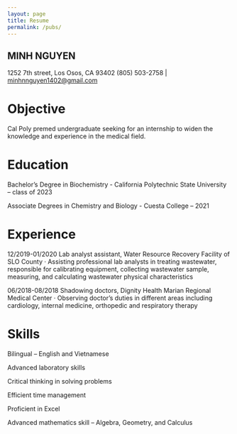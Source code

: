 ```yaml
---
layout: page
title: Resume
permalink: /pubs/
---
```

## MINH NGUYEN

1252 7th street, Los Osos, CA 93402
(805) 503-2758 | minhnnguyen1402@gmail.com

# Objective

Cal Poly premed undergraduate seeking for an internship to widen the knowledge and experience in the medical field. 

# Education

Bachelor’s Degree in Biochemistry - California Polytechnic State University – class of 2023 

Associate Degrees in Chemistry and Biology - Cuesta College – 2021

# Experience

12/2019-01/2020	Lab analyst assistant, Water Resource Recovery Facility of SLO County
·	Assisting professional lab analysts in treating wastewater, responsible for calibrating equipment, collecting wastewater sample, measuring, and calculating wastewater physical characteristics

06/2018-08/2018	Shadowing doctors, Dignity Health Marian Regional Medical Center
·	Observing doctor’s duties in different areas including cardiology, internal medicine, orthopedic and respiratory therapy

# Skills

Bilingual – English and Vietnamese

Advanced laboratory skills 

Critical thinking in solving problems 

Efficient time management 

Proficient in Excel

Advanced mathematics skill – Algebra, Geometry, and Calculus


